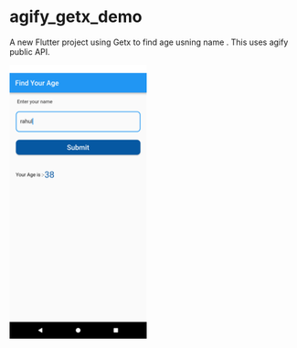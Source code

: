 # agify_getx_demo

A new Flutter project using Getx to find age usning name . This uses agify public API.



<img src="Screenshot_1660473620.png" height="480px" /> 
